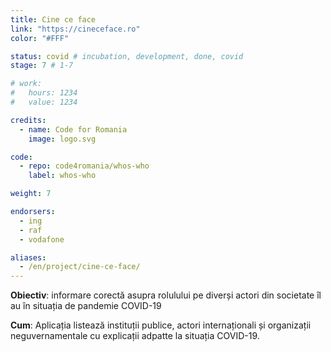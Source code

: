 ```yaml
---
title: Cine ce face
link: "https://cineceface.ro"
color: "#FFF"

status: covid # incubation, development, done, covid
stage: 7 # 1-7

# work:
#   hours: 1234
#   value: 1234

credits:
  - name: Code for Romania
    image: logo.svg

code:
  - repo: code4romania/whos-who
    label: whos-who

weight: 7

endorsers:
  - ing
  - raf
  - vodafone

aliases:
  - /en/project/cine-ce-face/
---
```


**Obiectiv**: informare corectă asupra rolulului pe diverși actori din societate îl au în situația de pandemie COVID-19

**Cum**: Aplicația listează instituții publice, actori internaționali și  organizații neguvernamentale cu explicații adpatte la situația COVID-19.
